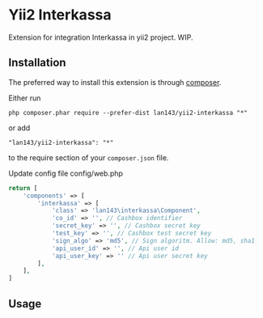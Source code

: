 Yii2 Interkassa
===============
Extension for integration Interkassa in yii2 project. WIP.

Installation
------------

The preferred way to install this extension is through [composer](http://getcomposer.org/download/).

Either run

```
php composer.phar require --prefer-dist lan143/yii2-interkassa "*"
```

or add

```
"lan143/yii2-interkassa": "*"
```

to the require section of your `composer.json` file.

Update config file config/web.php
```php
return [
    'components' => [
        'interkassa' => [
            'class' => 'lan143\interkassa\Component',
            'co_id' => '', // Cashbox identifier
            'secret_key' => '', // Cashbox secret key
            'test_key' => '', // Cashbox test secret key
            'sign_algo' => 'md5', // Sign algoritm. Allow: md5, sha1
            'api_user_id' => '', // Api user id
            'api_user_key' => '' // Api user secret key
        ],
    ],
]
```


Usage
-----